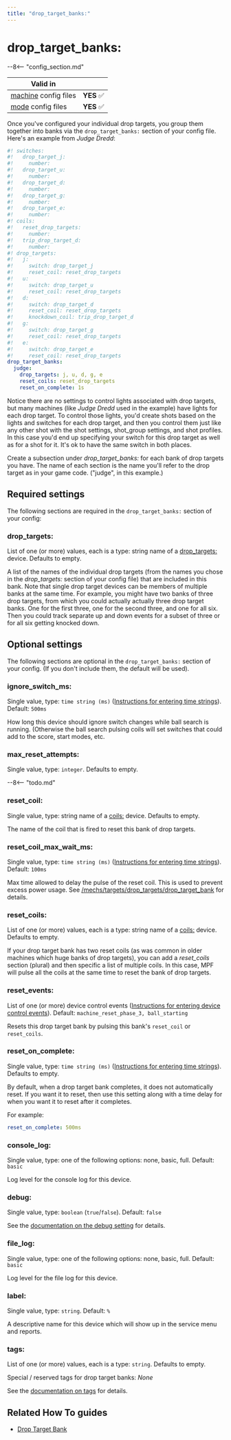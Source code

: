 ```yaml
---
title: "drop_target_banks:"
---
```


# drop_target_banks:


--8<-- "config_section.md"

| Valid in | |
|-----|:----:|
|[machine](instructions/machine_config.md) config files |**YES** :white_check_mark:|
|[mode](instructions/mode_config.md) config files|**YES** :white_check_mark:|

Once you've configured your individual drop targets, you group them
together into banks via the `drop_target_banks:` section of your config
file. Here's an example from *Judge Dredd*:

``` yaml
#! switches:
#!   drop_target_j:
#!     number:
#!   drop_target_u:
#!     number:
#!   drop_target_d:
#!     number:
#!   drop_target_g:
#!     number:
#!   drop_target_e:
#!     number:
#! coils:
#!   reset_drop_targets:
#!     number:
#!   trip_drop_target_d:
#!     number:
#! drop_targets:
#!   j:
#!     switch: drop_target_j
#!     reset_coil: reset_drop_targets
#!   u:
#!     switch: drop_target_u
#!     reset_coil: reset_drop_targets
#!   d:
#!     switch: drop_target_d
#!     reset_coil: reset_drop_targets
#!     knockdown_coil: trip_drop_target_d
#!   g:
#!     switch: drop_target_g
#!     reset_coil: reset_drop_targets
#!   e:
#!     switch: drop_target_e
#!     reset_coil: reset_drop_targets
drop_target_banks:
  judge:
    drop_targets: j, u, d, g, e
    reset_coils: reset_drop_targets
    reset_on_complete: 1s
```

Notice there are no settings to control lights associated with drop
targets, but many machines (like *Judge Dredd* used in the example) have
lights for each drop target. To control those lights, you'd create
shots based on the lights and switches for each drop target, and then
you control them just like any other shot with the shot settings,
shot_group settings, and shot profiles. In this case you'd end up
specifying your switch for this drop target as well as for a shot for
it. It's ok to have the same switch in both places.

Create a subsection under *drop_target_banks:* for each bank of drop
targets you have. The name of each section is the name you'll refer to
the drop target as in your game code. ("judge", in this example.)

## Required settings

The following sections are required in the `drop_target_banks:` section
of your config:

### drop_targets:

List of one (or more) values, each is a type: string name of a
[drop_targets:](drop_targets.md) device.
Defaults to empty.

A list of the names of the individual drop targets (from the names you
chose in the *drop_targets:* section of your config file) that are
included in this bank. Note that single drop target devices can be
members of multiple banks at the same time. For example, you might have
two banks of three drop targets, from which you could actually actually
three drop target banks. One for the first three, one for the second
three, and one for all six. Then you could track separate up and down
events for a subset of three or for all six getting knocked down.

## Optional settings

The following sections are optional in the `drop_target_banks:` section
of your config. (If you don't include them, the default will be used).

### ignore_switch_ms:

Single value, type: `time string (ms)`
([Instructions for entering time strings](instructions/time_strings.md)). Default: `500ms`

How long this device should ignore switch changes while ball search is
running. (Otherwise the ball search pulsing coils will set switches that
could add to the score, start modes, etc.

### max_reset_attempts:

Single value, type: `integer`. Defaults to empty.

--8<-- "todo.md"

### reset_coil:

Single value, type: string name of a [coils:](coils.md) device. Defaults to empty.

The name of the coil that is fired to reset this bank of drop targets.

### reset_coil_max_wait_ms:

Single value, type: `time string (ms)`
([Instructions for entering time strings](instructions/time_strings.md)). Default: `100ms`

Max time allowed to delay the pulse of the reset coil. This is used to
prevent excess power usage. See [/mechs/targets/drop_targets/drop_target_bank](psus.md) for
details.

### reset_coils:

List of one (or more) values, each is a type: string name of a
[coils:](coils.md) device. Defaults to empty.

If your drop target bank has two reset coils (as was common in older
machines which huge banks of drop targets), you can add a *reset_coils*
section (plural) and then specific a list of multiple coils. In this
case, MPF will pulse all the coils at the same time to reset the bank of
drop targets.

### reset_events:

List of one (or more) device control events
([Instructions for entering device control events](instructions/device_control_events.md)). Default: `machine_reset_phase_3, ball_starting`

Resets this drop target bank by pulsing this bank's `reset_coil` or
`reset_coils`.

### reset_on_complete:

Single value, type: `time string (ms)`
([Instructions for entering time strings](instructions/time_strings.md)). Defaults to empty.

By default, when a drop target bank completes, it does not automatically
reset. If you want it to reset, then use this setting along with a time
delay for when you want it to reset after it completes.

For example:

``` yaml
reset_on_complete: 500ms
```

### console_log:

Single value, type: one of the following options: none, basic, full.
Default: `basic`

Log level for the console log for this device.

### debug:

Single value, type: `boolean` (`true`/`false`). Default: `false`

See the
[documentation on the debug setting](instructions/debug.md) for details.

### file_log:

Single value, type: one of the following options: none, basic, full.
Default: `basic`

Log level for the file log for this device.

### label:

Single value, type: `string`. Default: `%`

A descriptive name for this device which will show up in the service
menu and reports.

### tags:

List of one (or more) values, each is a type: `string`. Defaults to
empty.

Special / reserved tags for drop target banks: *None*

See the
[documentation on tags](instructions/tags.md) for details.

## Related How To guides

* [Drop Target Bank](../mechs/targets/drop_targets/drop_target_bank.md)
